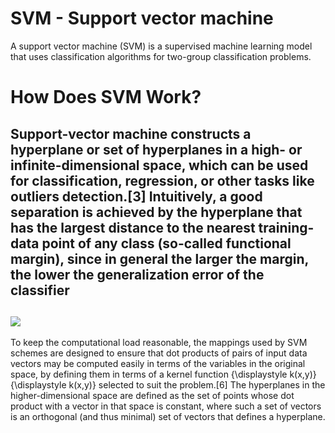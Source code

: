 
# SVM - Support vector machine
A support vector machine (SVM) is a supervised machine learning model that uses classification algorithms for two-group classification problems.


# How Does SVM Work?
Support-vector machine constructs a hyperplane or set of hyperplanes in a high- or infinite-dimensional space, which can be used for classification, regression, or other tasks like outliers detection.[3] Intuitively, a good separation is achieved by the hyperplane that has the largest distance to the nearest training-data point of any class (so-called functional margin), since in general the larger the margin, the lower the generalization error of the classifier
---------------------------------------
![](https://en.wikipedia.org/wiki/File:Kernel_Machine.svg)
---------------------------------------
To keep the computational load reasonable, the mappings used by SVM schemes are designed to ensure that dot products of pairs of input data vectors may be computed easily in terms of the variables in the original space, by defining them in terms of a kernel function {\displaystyle k(x,y)}{\displaystyle k(x,y)} selected to suit the problem.[6] The hyperplanes in the higher-dimensional space are defined as the set of points whose dot product with a vector in that space is constant, where such a set of vectors is an orthogonal (and thus minimal) set of vectors that defines a hyperplane.
